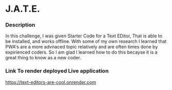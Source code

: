 # J.A.T.E.

### Description
In this challenge, I was given Starter Code for a Text EDitor, That is able to be installed, and works offline. With some of my own research I learned that PWA's are a more advnaced topic relatively and are often times done by expirienced coders. So I am glad I learned how to do this becayse it is a great thing to know as a new coder.

### Link To render deployed Live application
https://text-editors-are-cool.onrender.com